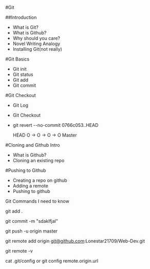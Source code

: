 #Git

##Introduction
* What is Git?
* What is Github?
* Why should you care?
* Novel Writing Analogy
* Installing Git(not really)

#Git Basics
* Git init
* Git status
* Git add
* Git commit

#Git Checkout
* Git Log
* Git Checkout
* git revert --no-commit 0766c053..HEAD
    
   HEAD
    O -> O -> O -> O
                   Master

#Cloning and Github Intro
* What is Github?
* Cloning an existing repo

#Pushing to Github
* Creating a repo on github
* Adding a remote
* Pushing to github

Git Commands I need to know

git add .

git commit -m "sdaklfjal"

git push -u origin master

git remote add origin git@github.com:Lonestar21709/Web-Dev.git

git remote -v

cat .git/config
or 
git config remote.origin.url